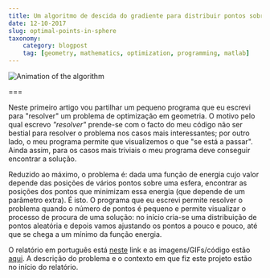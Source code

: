 ```yaml
---
title: Um algoritmo de descida do gradiente para distribuir pontos sobre uma esfera
date: 12-10-2017
slug: optimal-points-in-sphere
taxonomy:
    category: blogpost
    tag: [geometry, mathematics, optimization, programming, matlab]
---
```


![Animation of the algorithm](./n6s-2.gif)

===

Neste primeiro artigo vou partilhar um pequeno programa que eu escrevi para "resolver" um problema de optimização em geometria. O motivo pelo qual escrevo _"resolver"_ prende-se com o facto do meu código não ser bestial para resolver o problema nos casos mais interessantes; por outro lado, o meu programa permite que visualizemos o que "se está a passar". Ainda assim, para os casos mais triviais o meu programa deve conseguir encontrar a solução.

Reduzido ao máximo, o problema é: dada uma função de energia cujo valor depende das posições de vários pontos sobre uma esfera, encontrar as posições dos pontos que minimizam essa energia (que depende de um parâmetro extra). É isto. O programa que eu escrevi permite resolver o problema quando o número de pontos é pequeno e permite visualizar o processo de procura de uma solução: no início cria-se uma distribuição de pontos aleatória e depois vamos ajustando os pontos a pouco e pouco, até que se chega a um mínimo da função energia.

O relatório em português está [neste](https://drive.google.com/file/d/0ByBeLS6ciLYVem94djExRGFMTU0/view?usp=sharing) link e as imagens/GIFs/código estão [aqui](https://drive.google.com/file/d/0ByBeLS6ciLYVTjlZRTVRT1NZWGc/view?usp=sharing). A descrição do problema e o contexto em que fiz este projeto estão no início do relatório.
